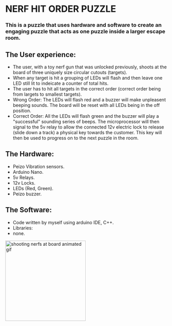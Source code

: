 # NERF HIT ORDER PUZZLE

### This is a puzzle that uses hardware and software to create an engaging puzzle that acts as one puzzle inside a larger escape room.

## The User experience:

- The user, with a toy nerf gun that was unlocked previously, shoots at the board of three uniquely size circular cutouts (targets).
- When any target is hit a grouping of LEDs will flash and then leave one LED still lit to indeicate a counter of total hits.
- The user has to hit all targets in the correct order (correct order being from largets to smallest targets).
- Wrong Order: The LEDs will flash red and a buzzer will make unpleasent beeping sounds. The board will be reset with all LEDs being in the off position.
- Correct Order: All the LEDs will flash green and the buzzer will play a "successful" sounding series of beeps. The microprocessor will then signal to the 5v relay to allow the connected 12v electric lock to release (slide down a track) a physical key towards the customer. This key will then be used to progress on to the next puzzle in the room.

## The Hardware:

- Peizo Vibration sensors.
- Arduino Nano.
- 5v Relays.
- 12v Locks.
- LEDs (Red, Green).
- Peizo buzzer.

## The Software:

- Code written by myself using arduino IDE, C++.
- Libraries:
- none.

<img src="./NerfProgressPuzzle.gif" dynsrc="./NerfProgressPuzzle.gif" loop=infinite alt="shooting nerfs at board animated gif" width="250" class="rounded float-left img-thumbnail">

